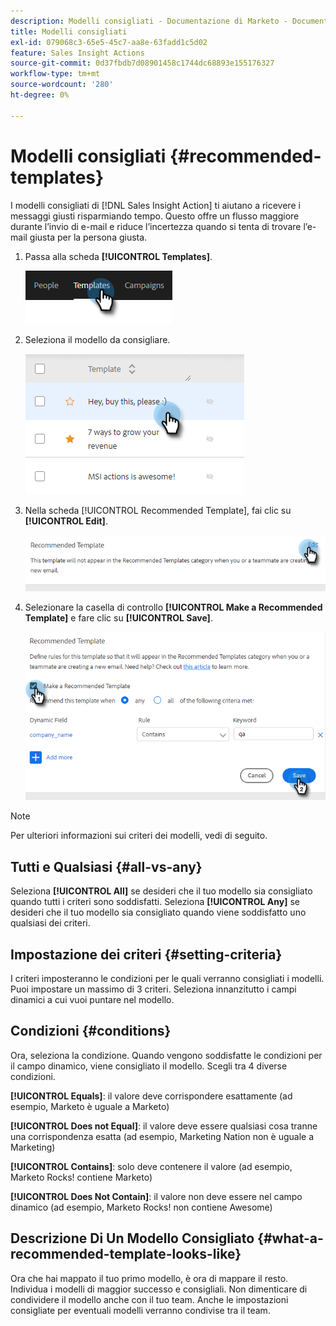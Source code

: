 ```yaml
---
description: Modelli consigliati - Documentazione di Marketo - Documentazione del prodotto
title: Modelli consigliati
exl-id: 079068c3-65e5-45c7-aa8e-63fadd1c5d02
feature: Sales Insight Actions
source-git-commit: 0d37fbdb7d08901458c1744dc68893e155176327
workflow-type: tm+mt
source-wordcount: '280'
ht-degree: 0%

---
```


# Modelli consigliati {#recommended-templates}

I modelli consigliati di [!DNL Sales Insight Action] ti aiutano a ricevere i messaggi giusti risparmiando tempo. Questo offre un flusso maggiore durante l’invio di e-mail e riduce l’incertezza quando si tenta di trovare l’e-mail giusta per la persona giusta.

1. Passa alla scheda **[!UICONTROL Templates]**.

   ![](assets/recommended-templates-1.png)

1. Seleziona il modello da consigliare.

   ![](assets/recommended-templates-2.png)

1. Nella scheda [!UICONTROL Recommended Template], fai clic su **[!UICONTROL Edit]**.

   ![](assets/recommended-templates-3.png)

1. Selezionare la casella di controllo **[!UICONTROL Make a Recommended Template]** e fare clic su **[!UICONTROL Save]**.

   ![](assets/recommended-templates-4.png)

>[!NOTE]
>
>Per ulteriori informazioni sui criteri dei modelli, vedi di seguito.

## Tutti e Qualsiasi {#all-vs-any}

Seleziona **[!UICONTROL All]** se desideri che il tuo modello sia consigliato quando tutti i criteri sono soddisfatti. Seleziona **[!UICONTROL Any]** se desideri che il tuo modello sia consigliato quando viene soddisfatto uno qualsiasi dei criteri.

## Impostazione dei criteri {#setting-criteria}

I criteri imposteranno le condizioni per le quali verranno consigliati i modelli. Puoi impostare un massimo di 3 criteri. Seleziona innanzitutto i campi dinamici a cui vuoi puntare nel modello.

## Condizioni {#conditions}

Ora, seleziona la condizione. Quando vengono soddisfatte le condizioni per il campo dinamico, viene consigliato il modello. Scegli tra 4 diverse condizioni.

**[!UICONTROL Equals]**: il valore deve corrispondere esattamente (ad esempio, Marketo è uguale a Marketo)

**[!UICONTROL Does not Equal]**: il valore deve essere qualsiasi cosa tranne una corrispondenza esatta (ad esempio, Marketing Nation non è uguale a Marketing)

**[!UICONTROL Contains]**: solo deve contenere il valore (ad esempio, Marketo Rocks! contiene Marketo)

**[!UICONTROL Does Not Contain]**: il valore non deve essere nel campo dinamico (ad esempio, Marketo Rocks! non contiene Awesome)

## Descrizione Di Un Modello Consigliato {#what-a-recommended-template-looks-like}

Ora che hai mappato il tuo primo modello, è ora di mappare il resto. Individua i modelli di maggior successo e consigliali. Non dimenticare di condividere il modello anche con il tuo team. Anche le impostazioni consigliate per eventuali modelli verranno condivise tra il team.

